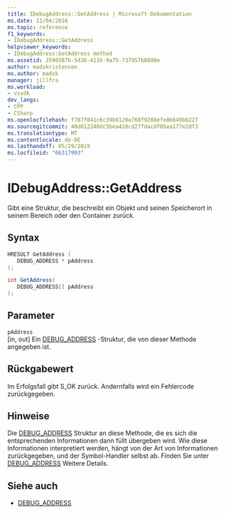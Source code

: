 ```yaml
---
title: IDebugAddress::GetAddress | Microsoft-Dokumentation
ms.date: 11/04/2016
ms.topic: reference
f1_keywords:
- IDebugAddress::GetAddress
helpviewer_keywords:
- IDebugAddress:GetAddress method
ms.assetid: 2590387b-5d36-4116-9a75-737957b8898e
author: madskristensen
ms.author: madsk
manager: jillfra
ms.workload:
- vssdk
dev_langs:
- CPP
- CSharp
ms.openlocfilehash: f787f041c6c39b8120a768f9288efe86649bb227
ms.sourcegitcommit: 40d612240dc5bea418cd27fdacdf85ea177e2df3
ms.translationtype: MT
ms.contentlocale: de-DE
ms.lasthandoff: 05/29/2019
ms.locfileid: "66317993"
---
```

# <a name="idebugaddressgetaddress"></a>IDebugAddress::GetAddress
Gibt eine Struktur, die beschreibt ein Objekt und seinen Speicherort in seinem Bereich oder den Container zurück.

## <a name="syntax"></a>Syntax

```cpp
HRESULT GetAddress (
   DEBUG_ADDRESS * pAddress
);
```

```csharp
int GetAddress(
   DEBUG_ADDRESS[] pAddress
);
```

## <a name="parameters"></a>Parameter
`pAddress`\
[in, out] Ein [DEBUG_ADDRESS](../../../extensibility/debugger/reference/debug-address.md) -Struktur, die von dieser Methode angegeben ist.

## <a name="return-value"></a>Rückgabewert
 Im Erfolgsfall gibt S_OK zurück. Andernfalls wird ein Fehlercode zurückgegeben.

## <a name="remarks"></a>Hinweise
 Die [DEBUG_ADDRESS](../../../extensibility/debugger/reference/debug-address.md) Struktur an diese Methode, die es sich die entsprechenden Informationen dann füllt übergeben wird. Wie diese Informationen interpretiert werden, hängt von der Art von Informationen zurückgegeben, und der Symbol-Handler selbst ab. Finden Sie unter [DEBUG_ADDRESS](../../../extensibility/debugger/reference/debug-address.md) Weitere Details.

## <a name="see-also"></a>Siehe auch
- [DEBUG_ADDRESS](../../../extensibility/debugger/reference/debug-address.md)